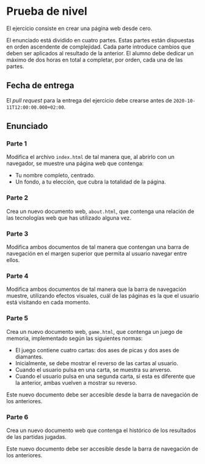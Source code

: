 # Prueba de nivel

El ejercicio consiste en crear una página web desde cero.

El enunciado está dividido en cuatro partes. Estas partes están dispuestas en orden ascendente de complejidad. Cada parte introduce cambios que deben ser aplicados al resultado de la anterior. El alumno debe dedicar un máximo de dos horas en total a completar, por orden, cada una de las partes.

## Fecha de entrega

El _pull request_ para la entrega del ejercicio debe crearse antes de `2020-10-11T12:00:00.000+02:00`.

## Enunciado

### Parte 1

Modifica el archivo `index.html` de tal manera que, al abrirlo con un navegador, se muestre una página web que contenga:

- Tu nombre completo, centrado.
- Un fondo, a tu elección, que cubra la totalidad de la página.

### Parte 2

Crea un nuevo documento web, `about.html`, que contenga una relación de las tecnologías web que has utilizado alguna vez.

### Parte 3

Modifica ambos documentos de tal manera que contengan una barra de navegación en el margen superior que permita al usuario navegar entre ellos.

### Parte 4

Modifica ambos documentos de tal manera que la barra de navegación muestre, utilizando efectos visuales, cuál de las páginas es la que el usuario está visitando en cada momento.

### Parte 5

Crea un nuevo documento web, `game.html`, que contenga un juego de memoria, implementado según las siguientes normas:

- El juego contiene cuatro cartas: dos ases de picas y dos ases de diamantes.
- Inicialmente, se debe mostrar el reverso de las cartas al usuario.
- Cuando el usuario pulsa en una carta, se muestra su anverso.
- Cuando el usuario pulsa en una segunda carta, si esta es diferente que la anterior, ambas vuelven a mostrar su reverso.

Este nuevo documento debe ser accesible desde la barra de navegación de los anteriores.

### Parte 6

Crea un nuevo documento web que contenga el histórico de los resultados de las partidas jugadas.

Este nuevo documento debe ser accesible desde la barra de navegación de los anteriores.
